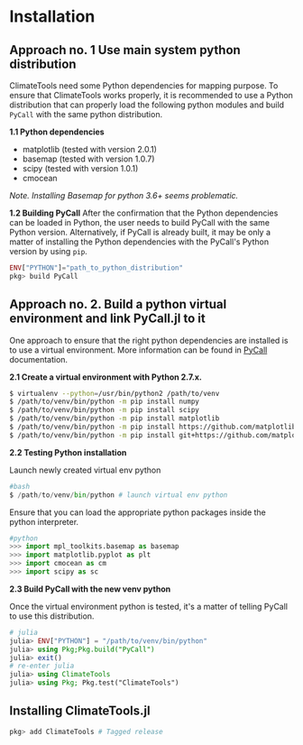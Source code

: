 # Installation

## Approach no. 1 Use main system python distribution

ClimateTools need some Python dependencies for mapping purpose. To ensure that ClimateTools works properly, it is recommended to use a Python distribution that can properly load the following python modules and build `PyCall` with the same python distribution.

**1.1 Python dependencies**

* matplotlib (tested with version 2.0.1)
* basemap (tested with version 1.0.7)
* scipy (tested with version 1.0.1)
* cmocean

*Note. Installing Basemap for python 3.6+ seems problematic.*

**1.2 Building PyCall**
After the confirmation that the Python dependencies can be loaded in Python, the user needs to build PyCall with the same Python version. Alternatively, if PyCall is already built, it may be only a matter of installing the Python dependencies with the PyCall's Python version by using `pip`.

```julia
ENV["PYTHON"]="path_to_python_distribution"
pkg> build PyCall
```

## Approach no. 2. Build a python virtual environment and link PyCall.jl to it

One approach to ensure that the right python dependencies are installed is to use a virtual environment. More information can be found in [PyCall](https://github.com/JuliaPy/PyCall.jl) documentation.

**2.1 Create a virtual environment with Python 2.7.x.**

```bash
$ virtualenv --python=/usr/bin/python2 /path/to/venv
$ /path/to/venv/bin/python -m pip install numpy
$ /path/to/venv/bin/python -m pip install scipy
$ /path/to/venv/bin/python -m pip install matplotlib
$ /path/to/venv/bin/python -m pip install https://github.com/matplotlib/basemap/archive/v1.0.7rel.tar.gz
$ /path/to/venv/bin/python -m pip install git+https://github.com/matplotlib/cmocean
```

**2.2 Testing Python installation**

Launch newly created virtual env python

```python
#bash
$ /path/to/venv/bin/python # launch virtual env python
```
Ensure that you can load the appropriate python packages inside the python interpreter.

```python
#python
>>> import mpl_toolkits.basemap as basemap
>>> import matplotlib.pyplot as plt
>>> import cmocean as cm
>>> import scipy as sc
```

**2.3 Build PyCall with the new venv python**

Once the virtual environment python is tested, it's a matter of telling PyCall to use this distribution.

```julia
# julia
julia> ENV["PYTHON"] = "/path/to/venv/bin/python"
julia> using Pkg;Pkg.build("PyCall")
julia> exit()
# re-enter julia
julia> using ClimateTools
julia> using Pkg; Pkg.test("ClimateTools")
```

## Installing ClimateTools.jl

```julia
pkg> add ClimateTools # Tagged release
```
